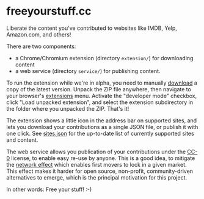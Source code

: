 # freeyourstuff.cc

Liberate the content you've contributed to websites like IMDB, Yelp, Amazon.com, and others!

There are two components:

- a Chrome/Chromium extension (directory `extension/`) for downloading content
- a web service (directory `service/`) for publishing content.

To run the extension while we're in alpha, you need to manually [download](https://github.com/eloquence/freeyourstuff.cc/archive/master.zip) a copy of the latest version. Unpack the ZIP file anywhere, then navigate to your browser's [extensions](chrome://extensions/) menu. Activate the "developer mode" checkbox, click "Load unpacked extension", and select the extension subdirectory in the folder where you unpacked the ZIP. That's it!

The extension shows a little icon in the address bar on supported sites, and lets you download your contributions as a single JSON file, or publish it with one click. See [sites.json](https://raw.githubusercontent.com/eloquence/freeyourstuff.cc/master/extension/sites.json) for the up-to-date list of currently supported sites and content.

The web service allows you publication of your contributions under the [CC-0](https://creativecommons.org/publicdomain/zero/1.0/) license, to enable easy re-use by anyone. This is a good idea, to mitigate the [network effect](https://en.wikipedia.org/wiki/Network_effect) which enables first movers to lock in a given market. This effect makes it harder for open source, non-profit, community-driven alternatives to emerge, which is the principal motivation for this project.

In other words: Free your stuff! :-)
